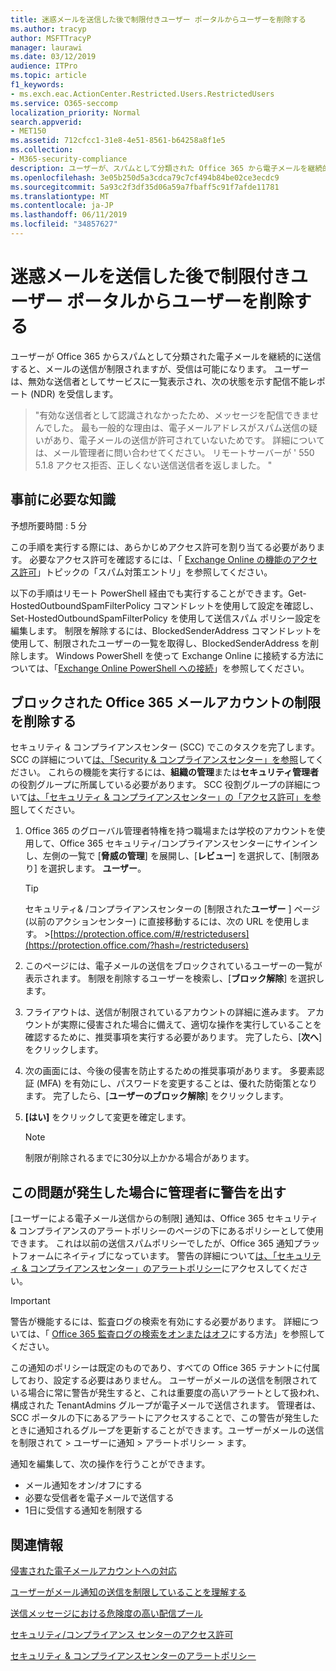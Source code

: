 ```yaml
---
title: 迷惑メールを送信した後で制限付きユーザー ポータルからユーザーを削除する
ms.author: tracyp
author: MSFTTracyP
manager: laurawi
ms.date: 03/12/2019
audience: ITPro
ms.topic: article
f1_keywords:
- ms.exch.eac.ActionCenter.Restricted.Users.RestrictedUsers
ms.service: O365-seccomp
localization_priority: Normal
search.appverid:
- MET150
ms.assetid: 712cfcc1-31e8-4e51-8561-b64258a8f1e5
ms.collection:
- M365-security-compliance
description: ユーザーが、スパムとして分類された Office 365 から電子メールを継続的に送信した場合、それ以上メッセージを送信することはできません。
ms.openlocfilehash: 3e05b250d5a3cdca79c7cf494b84be02ce3ecdc9
ms.sourcegitcommit: 5a93c2f3df35d06a59a7fbaff5c91f7afde11781
ms.translationtype: MT
ms.contentlocale: ja-JP
ms.lasthandoff: 06/11/2019
ms.locfileid: "34857627"
---
```

# <a name="removing-a-user-from-the-restricted-users-portal-after-sending-spam-email"></a>迷惑メールを送信した後で制限付きユーザー ポータルからユーザーを削除する

ユーザーが Office 365 からスパムとして分類された電子メールを継続的に送信すると、メールの送信が制限されますが、受信は可能になります。 ユーザーは、無効な送信者としてサービスに一覧表示され、次の状態を示す配信不能レポート (NDR) を受信します。

> "有効な送信者として認識されなかったため、メッセージを配信できませんでした。 最も一般的な理由は、電子メールアドレスがスパム送信の疑いがあり、電子メールの送信が許可されていないためです。  詳細については、メール管理者に問い合わせてください。 リモートサーバーが ' 550 5.1.8 アクセス拒否、正しくない送信送信者を返しました。 "

## <a name="what-do-you-need-to-know-before-you-begin"></a>事前に必要な知識
<a name="sectionSection0"> </a>

予想所要時間 : 5 分
  
この手順を実行する際には、あらかじめアクセス許可を割り当てる必要があります。 必要なアクセス許可を確認するには、「 [Exchange Online の機能のアクセス許可](http://technet.microsoft.com/library/15073ce1-0917-403b-8839-02a2ebc96e16.aspx)」トピックの「スパム対策エントリ」を参照してください。

以下の手順はリモート PowerShell 経由でも実行することができます。Get-HostedOutboundSpamFilterPolicy コマンドレットを使用して設定を確認し、 Set-HostedOutboundSpamFilterPolicy を使用して送信スパム ポリシー設定を編集します。 制限を解除するには、BlockedSenderAddress コマンドレットを使用して、制限されたユーザーの一覧を取得し、BlockedSenderAddress を削除します。 Windows PowerShell を使って Exchange Online に接続する方法については、「[Exchange Online PowerShell への接続](https://go.microsoft.com/fwlink/p/?linkid=396554)」を参照してください。

## <a name="remove-restrictions-for-a-blocked-office-365-email-account"></a>ブロックされた Office 365 メールアカウントの制限を削除する

セキュリティ & コンプライアンスセンター (SCC) でこのタスクを完了します。 SCC の詳細について[は、「Security & コンプライアンスセンター」を参照](go-to-the-securitycompliance-center.md)してください。 これらの機能を実行するには、**組織の管理**または**セキュリティ管理者**の役割グループに所属している必要があります。 SCC 役割グループの詳細について[は、「セキュリティ & コンプライアンスセンター」の「アクセス許可」を参照](permissions-in-the-security-and-compliance-center.md)してください。

1. Office 365 のグローバル管理者特権を持つ職場または学校のアカウントを使用して、Office 365 セキュリティ/コンプライアンスセンターにサインインし、左側の一覧で [**脅威の管理**] を展開し、[**レビュー**] を選択して、[制限あり] を選択します。 **ユーザー**。
    
    > [!TIP]
    > セキュリティ&amp; /コンプライアンスセンターの [制限された**ユーザー** ] ページ (以前のアクションセンター) に直接移動するには、次の URL を使用します。 >[https://protection.office.com/#/restrictedusers](https://protection.office.com/?hash=/restrictedusers)

2. このページには、電子メールの送信をブロックされているユーザーの一覧が表示されます。  制限を削除するユーザーを検索し、[**ブロック解除**] を選択します。

3. フライアウトは、送信が制限されているアカウントの詳細に進みます。 アカウントが実際に侵害された場合に備えて、適切な操作を実行していることを確認するために、推奨事項を実行する必要があります。 完了したら、[**次へ**] をクリックします。

4. 次の画面には、今後の侵害を防止するための推奨事項があります。 多要素認証 (MFA) を有効にし、パスワードを変更することは、優れた防衛策となります。 完了したら、[**ユーザーのブロック解除**] をクリックします。

5. **[はい]** をクリックして変更を確定します。

    > [!NOTE]
    > 制限が削除されるまでに30分以上かかる場合があります。 

## <a name="making-sure-admins-are-alerted-when-this-happens"></a>この問題が発生した場合に管理者に警告を出す

[ユーザーによる電子メール送信からの制限] 通知は、Office 365 セキュリティ & コンプライアンスのアラートポリシーのページの下にあるポリシーとして使用できます。 これは以前の送信スパムポリシーでしたが、Office 365 通知プラットフォームにネイティブになっています。 警告の詳細について[は、「セキュリティ & コンプライアンスセンター」のアラートポリシー](alert-policies.md)にアクセスしてください。

> [!IMPORTANT]
> 警告が機能するには、監査ログの検索を有効にする必要があります。 詳細については、「 [Office 365 監査ログの検索をオンまたはオフ](turn-audit-log-search-on-or-off.md)にする方法」を参照してください。

この通知のポリシーは既定のものであり、すべての Office 365 テナントに付属しており、設定する必要はありません。 ユーザーがメールの送信を制限されている場合に常に警告が発生すると、これは重要度の高いアラートとして扱われ、構成された TenantAdmins グループが電子メールで送信されます。 管理者は、SCC ポータルの下にあるアラートにアクセスすることで、この警告が発生したときに通知されるグループを更新することができます。ユーザーがメールの送信を制限されて > ユーザーに通知 > アラートポリシー > ます。

通知を編集して、次の操作を行うことができます。
- メール通知をオン/オフにする
- 必要な受信者を電子メールで送信する
- 1日に受信する通知を制限する

## <a name="for-more-information"></a>関連情報

[侵害された電子メールアカウントへの対応](responding-to-a-compromised-email-account.md)

[ユーザーがメール通知の送信を制限していることを理解する](https://docs.microsoft.com/en-us/office365/securitycompliance/alert-policies)

[送信メッセージにおける危険度の高い配信プール](high-risk-delivery-pool-for-outbound-messages.md)

[セキュリティ/コンプライアンス センターのアクセス許可](permissions-in-the-security-and-compliance-center.md)

[セキュリティ & コンプライアンスセンターのアラートポリシー](https://docs.microsoft.com/en-us/office365/securitycompliance/alert-policies)

